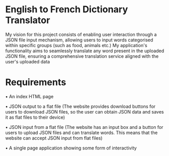 # English to French Dictionary Translator
My vision for this project consists of enabling user interaction through a JSON file input mechanism, allowing users to input words categorised within specific groups (such as food, animals etc.) My application's functionality aims to seamlessly translate any word present in the uploaded JSON file, ensuring a comprehensive translation service aligned with the user's uploaded data

# Requirements
• An index HTML page

• JSON output to a flat file (The website provides download buttons for users to download JSON files, so the user can obtain JSON data and saves it as flat files to their device) 

• JSON input from a flat file (The website has an input box and a button for users to upload JSON files and can translate words. This means that the website can accept JSON input from flat files) 

• A single page application showing some form of interactivity
